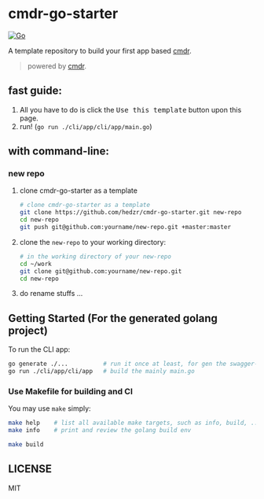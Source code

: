 # cmdr-go-starter

[![Go](https://github.com/hedzr/cmdr-go-starter/actions/workflows/go.yml/badge.svg)](https://github.com/hedzr/cmdr-go-starter/actions/workflows/go.yml)

A template repository to build your first app based [cmdr](https://github.com/hedzr/cmdr).

> powered by [cmdr](https://github.com/hedzr/cmdr).

## fast guide:

1. All you have to do is click the <kbd>Use this template</kbd> button upon this page.
2. run! (`go run ./cli/app/cli/app/main.go`)

## with command-line:

### new repo

1. clone cmdr-go-starter as a template
   ```bash
   # clone cmdr-go-starter as a template
   git clone https://github.com/hedzr/cmdr-go-starter.git new-repo
   cd new-repo
   git push git@github.com:yourname/new-repo.git +master:master
   ```

2. clone the `new-repo` to your working directory:
   ```bash
   # in the working directory of your new-repo
   cd ~/work
   git clone git@github.com:yourname/new-repo.git
   cd new-repo
   ```

3. do rename stuffs ...



## Getting Started (For the generated golang project)

To run the CLI app:

```bash
go generate ./...          # run it once at least, for gen the swagger-doc files from skeletons
go run ./cli/app/cli/app   # build the mainly main.go
```

### Use Makefile for building and CI

You may use `make` simply:

```bash
make help    # list all available make targets, such as info, build, ...
make info    # print and review the golang build env

make build
```

## LICENSE

MIT
